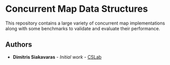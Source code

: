 # Concurrent Map Data Structures

This repository contains a large variety of concurrent map implementations along with some benchmarks to validate and evaluate their performance.

## Authors

* **Dimitris Siakavaras** - *Initial work* - [CSLab](http://cslab.ece.ntua.gr/~jimsiak)
